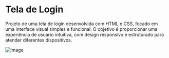 <h1>Tela de Login</h1>

Projeto de uma tela de login desenvolvida com HTML e CSS, focado em uma interface visual simples e funcional. O objetivo é proporcionar uma experiência de usuário intuitiva, com design responsivo e estruturado para atender diferentes dispositivos.

![image](https://github.com/user-attachments/assets/d8b5c260-1c6b-4462-ba78-c478c0d423f4)
